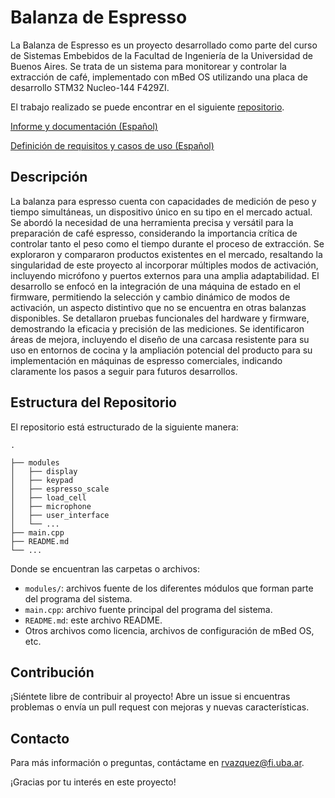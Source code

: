 # Balanza de Espresso


La Balanza de Espresso es un proyecto desarrollado como parte del curso de Sistemas Embebidos de la Facultad de Ingeniería de la Universidad de Buenos Aires. Se trata de un sistema para monitorear y controlar la extracción de café, implementado con mBed OS utilizando una placa de desarrollo STM32 Nucleo-144 F429ZI.

El trabajo realizado se puede encontrar en el siguiente [repositorio](https://github.com/rodrigovzq/TP-8665-Balanza-Cafe-Espresso).

[Informe y documentación (Español)](https://docs.google.com/document/d/1xR8d33nB204xfPZBuqeo-6JVirNfL664zVjjxDgtIDQ)

[Definición de requisitos y casos de uso (Español)](https://docs.google.com/document/d/1Uhc1wMUjK7MCsgxFGO7MmqkpfUsGfbqWiZxKh6JSXM0/)

## Descripción 

La balanza para espresso cuenta con capacidades de medición de peso y tiempo simultáneas, un dispositivo único en su tipo en el mercado actual. Se abordó la necesidad de una herramienta precisa y versátil para la preparación de café espresso, considerando la importancia crítica de controlar tanto el peso como el tiempo durante el proceso de extracción. Se exploraron y compararon productos existentes en el mercado, resaltando la singularidad de este proyecto al incorporar múltiples modos de activación, incluyendo micrófono y puertos externos para una amplia adaptabilidad.
El desarrollo se enfocó en la integración de una máquina de estado en el firmware, permitiendo la selección y cambio dinámico de modos de activación, un aspecto distintivo que no se encuentra en otras balanzas disponibles. Se detallaron pruebas funcionales del hardware y firmware, demostrando la eficacia y precisión de las mediciones. Se identificaron áreas de mejora, incluyendo el diseño de una carcasa resistente para su uso en entornos de cocina y la ampliación potencial del producto para su implementación en máquinas de espresso comerciales, indicando claramente los pasos a seguir para futuros desarrollos.

## Estructura del Repositorio

El repositorio está estructurado de la siguiente manera:

    .
   
    ├── modules
    │   ├── display
    │   ├── keypad
    │   ├── espresso_scale
    │   ├── load_cell
    │   ├── microphone
    │   ├── user_interface
    │   └── ...
    ├── main.cpp
    ├── README.md
    └── ...

Donde se encuentran las carpetas o archivos:

- `modules/`: archivos fuente de los diferentes módulos que forman parte del programa del sistema.
- `main.cpp`: archivo fuente principal del programa del sistema.
- `README.md`: este archivo README.
- Otros archivos como licencia, archivos de configuración de mBed OS, etc.



## Contribución

¡Siéntete libre de contribuir al proyecto! Abre un issue si encuentras problemas o envía un pull request con mejoras y nuevas características.

## Contacto

Para más información o preguntas, contáctame en [rvazquez@fi.uba.ar](mailto:rvazquez@fi.uba.ar).

¡Gracias por tu interés en este proyecto!
